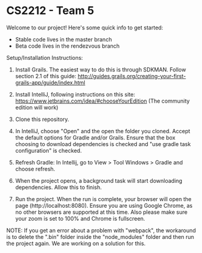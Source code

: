# CS2212 - Team 5

Welcome to our project! Here's some quick info to get started:

- Stable code lives in the master branch
- Beta code lives in the rendezvous branch

Setup/Installation Instructions:

1. Install Grails. The easiest way to do this is through SDKMAN. Follow section 2.1 of this guide: http://guides.grails.org/creating-your-first-grails-app/guide/index.html

2. Install IntelliJ, following instructions on this site: https://www.jetbrains.com/idea/#chooseYourEdition (The community edition will work)

3. Clone this repository.

4. In IntelliJ, choose "Open" and the open the folder you cloned. Accept the default options for Gradle and/or Grails. Ensure that the box choosing to download dependencies is checked and "use gradle task configuration" is checked.

5. Refresh Gradle: In Intellij, go to View > Tool Windows > Gradle and choose refresh. 

6. When the project opens, a background task will start downloading dependencies. Allow this to finish.

7. Run the project. When the run is complete, your browser will open the page (http://localhost:8080). Ensure you are using Google Chrome, as no other browsers are supported at this time. Also please make sure your zoom is set to 100% and Chrome is fullscreen.

NOTE: If you get an error about a problem with "webpack", the workaround is to delete the ".bin" folder inside the "node_modules" folder and then run the project again. We are working on a solution for this.